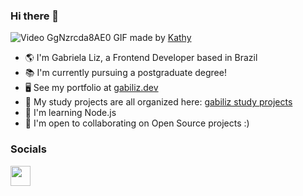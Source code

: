 ### Hi there 👋
![Video GgNzrcda8AE0](https://github.com/user-attachments/assets/5ec8f569-de12-466c-a45b-9763209c3a4d)
GIF made by [Kathy](https://x.com/Kathychowww)

* 🌎 I'm Gabriela Liz, a Frontend Developer based in Brazil
* 📚 I'm currently pursuing a postgraduate degree!
* 🖥️  See my portfolio at [gabiliz.dev](http://gabiliz.dev)
* 💾  My study projects are all organized here: [gabiliz study projects](https://github.com/gabiliz-study-projects)
* 🌱  I'm learning Node.js
* 🤝  I'm open to collaborating on Open Source projects :)

### Socials

<p align="left"> <a href="https://www.linkedin.com/in/gabriela-liz-moreira" target="_blank" rel="noreferrer"><img src="https://raw.githubusercontent.com/danielcranney/readme-generator/main/public/icons/socials/linkedin.svg" width="32" height="32" /></a></p>
